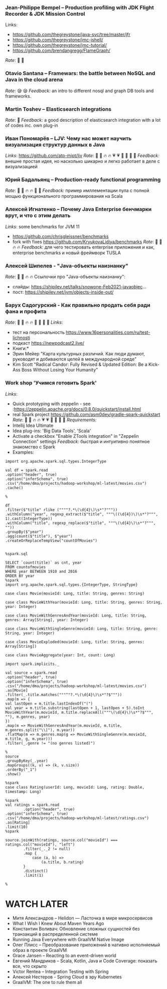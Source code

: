 ### Jean-Philippe Bempel – Production profiling with JDK Flight Recorder & JDK Mission Control
Links: 
* https://github.com/thegreystone/java-svc/tree/master/jfr
* https://github.com/thegreystone/jmc-jshell/
* https://github.com/thegreystone/jmc-tutorial/
* https://github.com/brendangregg/FlameGraph/

*Rate*: 🌟 :star2:

### Otavio Santana – Framewars: the battle between NoSQL and Java in the cloud arena
*Rate*: 😪 :sleepy:
*Feedback:* an intro to different nosql and graph DB tools and frameworks. 

### Martin Toshev – Elasticsearch integrations
*Rate*: :star2:
*Feedback:* a good description of elasticsearch integration with a lot of codes inc. own plug-in 

### Иван Пономарёв – LJV: Чему нас может научить визуализация структур данных в Java
*Links*: https://github.com/atp-mipt/ljv
*Rate*: 🌟 :star2: 🔥 :fire: 💗 :heartpulse: 💪 :muscle: 🔁 :repeat:
*Feedback:* внешне простая идея, но насколько шикарно и легко работает в деле с визуализацией

### Юрий Бадальянц – Production-ready functional programming
*Rate*: 🌟 :star2: 🔥 :fire: 💪 :muscle:
*Feedback:* пример имллементации пула с полной мощью функционального программирования на Scala

### Алексей Игнатенко – Почему Java Enterprise бенчмарки врут, и что с этим делать
*Links*: some benchmarks for JVM 11 
  * https://github.com/chrisgleissner/benchmarks
   * fork with fixes https://github.com/KryukovaLidiya/benchmarks
*Rate*: 🌟 :star2: 🔥 :fire:
*Feedback:* для чего тестировать enterprise приложения и как, enterprise benchmarks и новый фреймворк TUSLA

### Алексей Шипелев - "Java-объекты наизнанку"
*Rate*: 🌟 :star2: 🔥 :fire:
Ссылочки про "Java-объекты наизнанку":
- слайды: https://shipilev.net/talks/snowone-Feb2021-javaobjec...
- пост: https://shipilev.net/jvm/objects-inside-out/

### Барух Садогурский - Как правильно продать себя ради фана и профита
*Rate*: 🌟 :star2: 🔥 :fire: 💪 :muscle: 🔁 :repeat:
*Links*:
* тест на персональность https://www.16personalities.com/ru/test-lichnosti
* подкаст https://newpodcast2.live/
* Книги:*
* Эрин Мейер "Карта культурных различий. Как люди думают, руководят и добиваются целей в международной среде" 
* Kim Scott "Radical Candor: Fully Revised & Updated Edition: Be a Kick-Ass Boss Without Losing Your Humanity" 

### Work shop 'Учимся готовить Spark'
*Links*:
* Quick prototyping with zeppelin - see :https://zeppelin.apache.org/docs/0.8.0/quickstart/install.html
* real Spark project https://github.com/asm0dey/gradle-spark-quickstart
*Rate*: 🌟 :star2: 🔥 :fire: 💗 :heartpulse: 💪 :muscle: 🔁 :repeat:
*Requirements:*
* Intellij Idea Ultimate
* Idea plug-ins: 'Big Data Tools', 'Scala'
* Activate a checkbox "Enable ZTools integration" in "Zeppelin Connection" settings 
*Feedback:* быстрая и интуитивно понятное знакомство с Spark
* Examples:
```
import org.apache.spark.sql.types.IntegerType

val df = spark.read
.option("header", true)
.option("inferSchema", true)
.csv("/home/dma/projects/hadoop-workshop/ml-latest/movies.csv")
.cache()

%

df
.filter($"title" rlike (""""?.*\(\d{4}\)\s*"?"""))
.withColumn("year", regexp_extract($"title", """\((\d{4})\)\s*"?""", 1).cast(IntegerType))
.withColumn("title", regexp_replace($"title", """\(\d{4}\)\s*"?""", ""))
.groupBy($"year")
.agg(count($"title"), $"year")
.createOrReplaceTempView("countOfMovies")


%spark.sql

SELECT `count(title)` as cnt, year
FROM countofmovies
WHERE year BETWEEN 1910 and 2016
ORDER BY year
%spark
import org.apache.spark.sql.types.{IntegerType, StringType}

case class Movie(movieId: Long, title: String, genres: String)

case class MovieWithYear(movieId: Long, title: String, genres: String, year: Integer)

case class MovieWithGenresAndYear(movieId: Long, title: String, genres: Array[String], year: Integer)

case class MovieWithSingleGenre(movieId: Long, title: String, genre: String, year: Integer)

case class MovieExploded(movieId: Long, title: String, genres: Array[String])

case class MovieAggregate(year: Int, count: Long)

import spark.implicits._ 

val source = spark.read
.option("header", true)
.option("inferSchema", true)
.csv("/home/dma/projects/hadoop-workshop/ml-latest/movies.csv")
.as[Movie]
.filter(_.title.matches("""^"?.*\(\d{4}\)\s*"?$"""))
.map(m => {
val lastOpen = m.title.lastIndexOf("(")
val year = m.title.substring(lastOpen + 1, lastOpen + 5).toInt
MovieWithYear(m.movieId, m.title.replaceAll("""\(\d{4}\)\s*"?$""", ""), m.genres, year)
})
.map(m => MovieWithGenresAndYear(m.movieId, m.title, m.genres.split("\\|"), m.year))
.flatMap(m => m.genres.map(g => MovieWithSingleGenre(m.movieId, m.title, g, m.year)))
.filter(_.genre != "(no genres listed)") 

%
source
.groupByKey(_.year)
.mapGroups((k, v) => (k, v.size))
.orderBy("_1")
.show() 

%spark
case class Rating(userId: Long, movieId: Long, rating: Double, timestamp: Long)

%spark
val ratings = spark.read
        .option("header", true)
.option("inferSchema", true)
.csv("/home/dma/projects/hadoop-workshop/ml-latest/ratings.csv")
.as[Rating]
.limit(10)
%spark

source.joinWith(ratings, source.col("movieId") === ratings.col("movieId"), "left")
        .filter(_._2 != null)
        .map {
            case (a, b) =>
                (a.title, b.rating)
        }
        .distinct()
        .limit(1)

%

```


# WATCH LATER
* Митя Александров – Helidon — Ласточка в мире микросервисов
* What I Wish I Knew About Maven Years Ago  
* Константин Воливач: Обновление сложных сущностей без транзакций в распределенной системе
* Running Java Everywhere with GraalVM Native Image
* Олег Плисс – Преобразование приложений в нативно исполняемый образ в проекте GraalVM
* Grace Jansen – Reacting to an event-driven world
* Евгений Мандриков – Scala, Kotlin, Java и Code Coverage: показать все, что скрыто
* Victor Rentea – Integration Testing with Spring
* Алексей Нестеров - Spring Cloud в эру Kubernetes
* GraalVM: The one to rule them all

